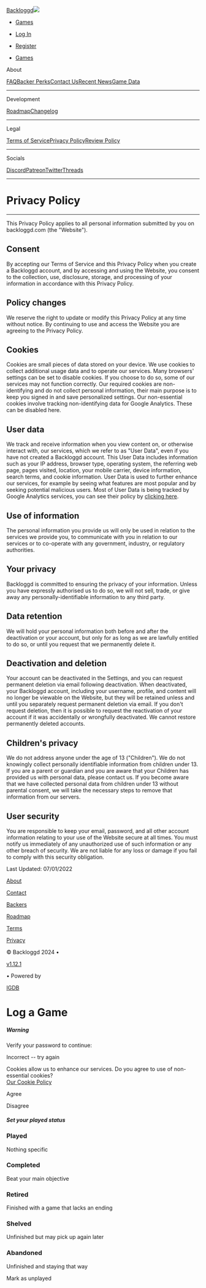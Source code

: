 [Backloggd![](https://www.backloggd.com/packs/media/images/backloggd-logo-full-5cdba93625dfa851ff41d48ee86d836b.png)](https://www.backloggd.com/)

* [Games](https://www.backloggd.com/games/lib/popular/)

* [Log In](https://www.backloggd.com/users/sign_in)
* [Register](https://www.backloggd.com/users/sign_up)
* [Games](https://www.backloggd.com/games/lib/popular/)

About

[FAQ](https://www.backloggd.com/about/)[Backer Perks](https://www.backloggd.com/backers/)[Contact Us](https://www.backloggd.com/contact/)[Recent News](https://www.backloggd.com/about/recent-news/)[Game Data](https://www.backloggd.com/about/game-data/)

* * *

Development

[Roadmap](https://www.backloggd.com/roadmap/)[Changelog](https://www.backloggd.com/changelog/)

* * *

Legal

[Terms of Service](https://www.backloggd.com/about/terms-of-service/)[Privacy Policy](https://www.backloggd.com/about/privacy/)[Review Policy](https://www.backloggd.com/about/review-policy/)

* * *

Socials

[Discord](https://discord.gg/7Jbew5v)[Patreon](https://www.patreon.com/backloggd)[Twitter](https://twitter.com/BackloggdApp)[Threads](https://www.threads.net/@backloggd.official)

* * *

Privacy Policy
==============

* * *

This Privacy Policy applies to all personal information submitted by you on backloggd.com (the "Website").

Consent
-------

By accepting our Terms of Service and this Privacy Policy when you create a Backloggd account, and by accessing and using the Website, you consent to the collection, use, disclosure, storage, and processing of your information in accordance with this Privacy Policy.

Policy changes
--------------

We reserve the right to update or modify this Privacy Policy at any time without notice. By continuing to use and access the Website you are agreeing to the Privacy Policy.

Cookies
-------

Cookies are small pieces of data stored on your device. We use cookies to collect additional usage data and to operate our services. Many browsers' settings can be set to disable cookies. If you choose to do so, some of our services may not function correctly. Our required cookies are non-identifying and do not collect personal information, their main purpose is to keep you signed in and save personalized settings. Our non-essential cookies involve tracking non-identifying data for Google Analytics. These can be disabled here.

User data
---------

We track and receive information when you view content on, or otherwise interact with, our services, which we refer to as "User Data", even if you have not created a Backloggd account. This User Data includes information such as your IP address, browser type, operating system, the referring web page, pages visited, location, your mobile carrier, device information, search terms, and cookie information. User Data is used to further enhance our services, for example by seeing what features are most popular and by seeking potential malicious users. Most of User Data is being tracked by Google Analytics services, you can see their policy by [clicking here](https://support.google.com/analytics/answer/6004245?hl=en).

Use of information
------------------

The personal information you provide us will only be used in relation to the services we provide you, to communicate with you in relation to our services or to co-operate with any government, industry, or regulatory authorities.

Your privacy
------------

Backloggd is committed to ensuring the privacy of your information. Unless you have expressly authorised us to do so, we will not sell, trade, or give away any personally-identifiable information to any third party.

Data retention
--------------

We will hold your personal information both before and after the deactivation or your account, but only for as long as we are lawfully entitled to do so, or until you request that we permanently delete it.

Deactivation and deletion
-------------------------

Your account can be deactivated in the Settings, and you can request permanent deletion via email following deactivation. When deactivated, your Backloggd account, including your username, profile, and content will no longer be viewable on the Website, but they will be retained unless and until you separately request permanent deletion via email. If you don't request deletion, then it is possible to request the reactivation of your account if it was accidentally or wrongfully deactivated. We cannot restore permanently deleted accounts.

Children's privacy
------------------

We do not address anyone under the age of 13 ("Children"). We do not knowingly collect personally identifiable information from children under 13. If you are a parent or guardian and you are aware that your Children has provided us with personal data, please contact us. If you become aware that we have collected personal data from children under 13 without parental consent, we will take the necessary steps to remove that information from our servers.

User security
-------------

You are responsible to keep your email, password, and all other account information relating to your use of the Website secure at all times. You must notify us immediately of any unauthorized use of such information or any other breach of security. We are not liable for any loss or damage if you fail to comply with this security obligation.

Last Updated: 07/01/2022

[About](https://www.backloggd.com/about/)

[Contact](https://www.backloggd.com/contact/)

[Backers](https://www.backloggd.com/backers/)

[Roadmap](https://www.backloggd.com/roadmap/)

[Terms](https://www.backloggd.com/about/terms-of-service/)

[Privacy](https://www.backloggd.com/about/privacy/)

[](https://www.patreon.com/backloggd)

[](https://discord.gg/7Jbew5v)

[](https://twitter.com/BackloggdApp)

[](https://www.threads.net/@backloggd.official)

[](https://www.patreon.com/backloggd)

[](https://discord.gg/7Jbew5v)

[](https://twitter.com/BackloggdApp)

[](https://www.threads.net/@backloggd.official)

© Backloggd 2024 •

[v1.12.1](https://www.backloggd.com/changelog/)

• Powered by

[IGDB](https://igdb.com/)

Log a Game
==========

##### Warning

Verify your password to continue:

Incorrect -- try again

Cookies allow us to enhance our services. Do you agree to use of non-essential cookies?  
[Our Cookie Policy](https://www.backloggd.com/about/privacy/#cookies)

Agree

Disagree

##### Set your played status

### Played

Nothing specific

### Completed

Beat your main objective

### Retired

Finished with a game that lacks an ending

### Shelved

Unfinished but may pick up again later

### Abandoned

Unfinished and staying that way

Mark as unplayed